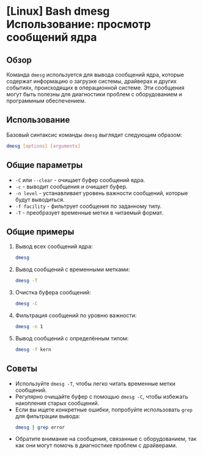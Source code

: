 # [Linux] Bash dmesg Использование: просмотр сообщений ядра

## Обзор
Команда `dmesg` используется для вывода сообщений ядра, которые содержат информацию о загрузке системы, драйверах и других событиях, происходящих в операционной системе. Эти сообщения могут быть полезны для диагностики проблем с оборудованием и программным обеспечением.

## Использование
Базовый синтаксис команды `dmesg` выглядит следующим образом:

```bash
dmesg [options] [arguments]
```

## Общие параметры
- `-C` или `--clear` - очищает буфер сообщений ядра.
- `-c` - выводит сообщения и очищает буфер.
- `-n level` - устанавливает уровень важности сообщений, которые будут выводиться.
- `-f facility` - фильтрует сообщения по заданному типу.
- `-T` - преобразует временные метки в читаемый формат.

## Общие примеры
1. Вывод всех сообщений ядра:
   ```bash
   dmesg
   ```

2. Вывод сообщений с временными метками:
   ```bash
   dmesg -T
   ```

3. Очистка буфера сообщений:
   ```bash
   dmesg -C
   ```

4. Фильтрация сообщений по уровню важности:
   ```bash
   dmesg -n 1
   ```

5. Вывод сообщений с определённым типом:
   ```bash
   dmesg -f kern
   ```

## Советы
- Используйте `dmesg -T`, чтобы легко читать временные метки сообщений.
- Регулярно очищайте буфер с помощью `dmesg -C`, чтобы избежать накопления старых сообщений.
- Если вы ищете конкретные ошибки, попробуйте использовать `grep` для фильтрации вывода:
  ```bash
  dmesg | grep error
  ```
- Обратите внимание на сообщения, связанные с оборудованием, так как они могут помочь в диагностике проблем с драйверами.